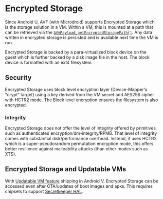 # Encrypted Storage

Since Android U, AVF (with Microdroid) supports Encrypted Storage which is the storage solution
in a VM. Within a VM, this is mounted at a path that can be retrieved via the [`AVmPayload_getEncryptedStoragePath()`][vm_payload_api].
Any data written in encrypted storage is persisted and is available next time the VM is run.

Encrypted Storage is backed by a para-virtualized block device on the guest which is further
backed by a disk image file in the host. The block device is formatted with an ext4 filesystem.

## Security

Encrypted Storage uses block level encryption layer (Device-Mapper's "crypt" target) using a key
derived from the VM secret and AES256 cipher with HCTR2 mode. The Block level encryption ensures
the filesystem is also encrypted.

### Integrity
Encrypted Storage does not offer the level of integrity offered by primitives such as
authenticated encryption/dm-integrity/RPMB. That level of integrity comes with substantial
disk/performance overhead. Instead, it uses HCTR2 which is a super-pseudorandom
permutation encryption mode, this offers better resilience against malleability attacks (than other
modes such as XTS).

## Encrypted Storage and Updatable VMs

With [Updatable VM feature][updatable_vm] shipping in Android V, Encrypted Storage can be accessed
even after OTA/updates of boot images and apks. This requires chipsets to support [Secretkeeper HAL][sk_hal].


[vm_payload_api]: https://cs.android.com/android/platform/superproject/main/+/main:packages/modules/Virtualization/libs/libvm_payload/include/vm_payload.h;l=2?q=vm_payload%2Finclude%2Fvm_payload.h&ss=android%2Fplatform%2Fsuperproject%2Fmain
[updatable_vm]: https://cs.android.com/android/platform/superproject/main/+/main:packages/modules/Virtualization/docs/updatable_vm.md
[sk_hal]: https://cs.android.com/android/platform/superproject/main/+/main:system/secretkeeper/README.md
